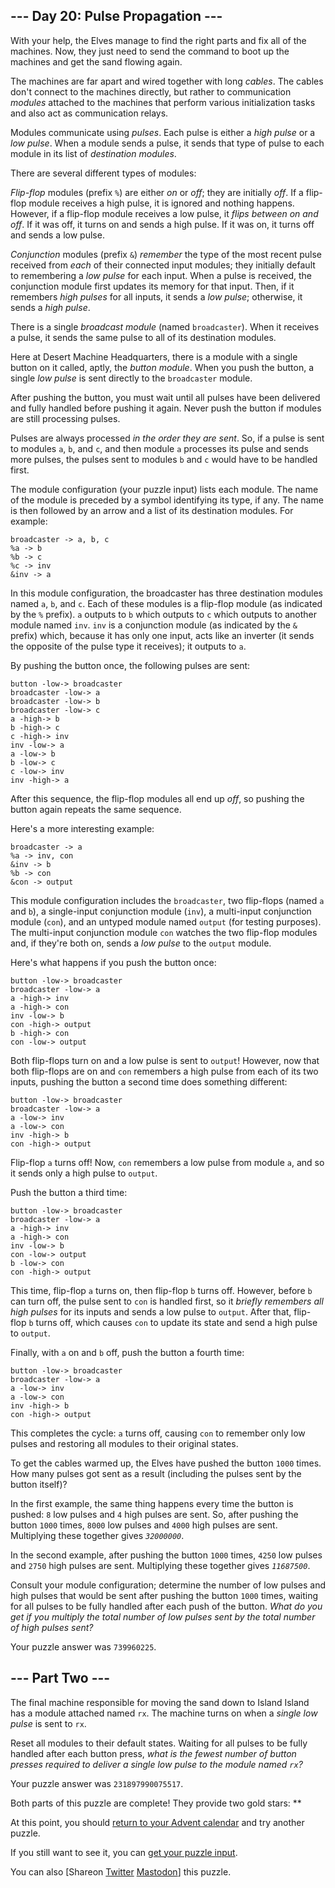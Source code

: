 <main>
<article class="day-desc"><h2>--- Day 20: Pulse Propagation ---</h2><p>With your help, the Elves manage to find the right parts and fix all of the machines. Now, they just need to send the command to boot up the machines and get the sand flowing again.</p>
<p>The machines are far apart and wired together with long <em>cables</em>. The cables don't connect to the machines directly, but rather to communication <em>modules</em> attached to the machines that perform various initialization tasks and also act as communication relays.</p>
<p>Modules communicate using <em>pulses</em>. Each pulse is either a <em>high pulse</em> or a <em>low pulse</em>. When a module sends a pulse, it sends that type of pulse to each module in its list of <em>destination modules</em>.</p>
<p>There are several different types of modules:</p>
<p><em>Flip-flop</em> modules (prefix <code>%</code>) are either <em>on</em> or <em>off</em>; they are initially <em>off</em>. If a flip-flop module receives a high pulse, it is ignored and nothing happens. However, if a flip-flop module receives a low pulse, it <em>flips between on and off</em>. If it was off, it turns on and sends a high pulse. If it was on, it turns off and sends a low pulse.</p>
<p><em>Conjunction</em> modules (prefix <code>&amp;</code>) <em>remember</em> the type of the most recent pulse received from <em>each</em> of their connected input modules; they initially default to remembering a <em>low pulse</em> for each input. When a pulse is received, the conjunction module first updates its memory for that input. Then, if it remembers <em>high pulses</em> for all inputs, it sends a <em>low pulse</em>; otherwise, it sends a <em>high pulse</em>.</p>
<p>There is a single <em>broadcast module</em> (named <code>broadcaster</code>). When it receives a pulse, it sends the same pulse to all of its destination modules.</p>
<p>Here at Desert Machine Headquarters, there is a module with a single button on it called, aptly, the <em>button module</em>. When you push the button, a single <em>low pulse</em> is sent directly to the <code>broadcaster</code> module.</p>
<p>After pushing the button, you must wait until all pulses have been delivered and fully handled before pushing it again. Never push the button if modules are still processing pulses.</p>
<p>Pulses are always processed <em>in the order they are sent</em>. So, if a pulse is sent to modules <code>a</code>, <code>b</code>, and <code>c</code>, and then module <code>a</code> processes its pulse and sends more pulses, the pulses sent to modules <code>b</code> and <code>c</code> would have to be handled first.</p>
<p>The module configuration (your puzzle input) lists each module. The name of the module is preceded by a symbol identifying its type, if any. The name is then followed by an arrow and a list of its destination modules. For example:</p>
<pre><code>broadcaster -&gt; a, b, c
%a -&gt; b
%b -&gt; c
%c -&gt; inv
&amp;inv -&gt; a
</code></pre>
<p>In this module configuration, the broadcaster has three destination modules named <code>a</code>, <code>b</code>, and <code>c</code>. Each of these modules is a flip-flop module (as indicated by the <code>%</code> prefix). <code>a</code> outputs to <code>b</code> which outputs to <code>c</code> which outputs to another module named <code>inv</code>. <code>inv</code> is a conjunction module (as indicated by the <code>&amp;</code> prefix) which, because it has only one input, acts like an <span title="This puzzle originally had a separate inverter module type until I realized it was just a worse conjunction module.">inverter</span> (it sends the opposite of the pulse type it receives); it outputs to <code>a</code>.</p>
<p>By pushing the button once, the following pulses are sent:</p>
<pre><code>button -low-&gt; broadcaster
broadcaster -low-&gt; a
broadcaster -low-&gt; b
broadcaster -low-&gt; c
a -high-&gt; b
b -high-&gt; c
c -high-&gt; inv
inv -low-&gt; a
a -low-&gt; b
b -low-&gt; c
c -low-&gt; inv
inv -high-&gt; a
</code></pre>
<p>After this sequence, the flip-flop modules all end up <em>off</em>, so pushing the button again repeats the same sequence.</p>
<p>Here's a more interesting example:</p>
<pre><code>broadcaster -> a
%a -> inv, con
&amp;inv -> b
%b -> con
&amp;con -> output
</code></pre>
<p>This module configuration includes the <code>broadcaster</code>, two flip-flops (named <code>a</code> and <code>b</code>), a single-input conjunction module (<code>inv</code>), a multi-input conjunction module (<code>con</code>), and an untyped module named <code>output</code> (for testing purposes). The multi-input conjunction module <code>con</code> watches the two flip-flop modules and, if they're both on, sends a <em>low pulse</em> to the <code>output</code> module.</p>
<p>Here's what happens if you push the button once:</p>
<pre><code>button -low-&gt; broadcaster
broadcaster -low-&gt; a
a -high-&gt; inv
a -high-&gt; con
inv -low-&gt; b
con -high-&gt; output
b -high-&gt; con
con -low-&gt; output
</code></pre>
<p>Both flip-flops turn on and a low pulse is sent to <code>output</code>! However, now that both flip-flops are on and <code>con</code> remembers a high pulse from each of its two inputs, pushing the button a second time does something different:</p>
<pre><code>button -low-&gt; broadcaster
broadcaster -low-&gt; a
a -low-&gt; inv
a -low-&gt; con
inv -high-&gt; b
con -high-&gt; output
</code></pre>
<p>Flip-flop <code>a</code> turns off! Now, <code>con</code> remembers a low pulse from module <code>a</code>, and so it sends only a high pulse to <code>output</code>.</p>
<p>Push the button a third time:</p>
<pre><code>button -low-&gt; broadcaster
broadcaster -low-&gt; a
a -high-&gt; inv
a -high-&gt; con
inv -low-&gt; b
con -low-&gt; output
b -low-&gt; con
con -high-&gt; output
</code></pre>
<p>This time, flip-flop <code>a</code> turns on, then flip-flop <code>b</code> turns off. However, before <code>b</code> can turn off, the pulse sent to <code>con</code> is handled first, so it <em>briefly remembers all high pulses</em> for its inputs and sends a low pulse to <code>output</code>. After that, flip-flop <code>b</code> turns off, which causes <code>con</code> to update its state and send a high pulse to <code>output</code>.</p>
<p>Finally, with <code>a</code> on and <code>b</code> off, push the button a fourth time:</p>
<pre><code>button -low-&gt; broadcaster
broadcaster -low-&gt; a
a -low-&gt; inv
a -low-&gt; con
inv -high-&gt; b
con -high-&gt; output
</code></pre>
<p>This completes the cycle: <code>a</code> turns off, causing <code>con</code> to remember only low pulses and restoring all modules to their original states.</p>
<p>To get the cables warmed up, the Elves have pushed the button <code>1000</code> times. How many pulses got sent as a result (including the pulses sent by the button itself)?</p>
<p>In the first example, the same thing happens every time the button is pushed: <code>8</code> low pulses and <code>4</code> high pulses are sent. So, after pushing the button <code>1000</code> times, <code>8000</code> low pulses and <code>4000</code> high pulses are sent. Multiplying these together gives <code><em>32000000</em></code>.</p>
<p>In the second example, after pushing the button <code>1000</code> times, <code>4250</code> low pulses and <code>2750</code> high pulses are sent. Multiplying these together gives <code><em>11687500</em></code>.</p>
<p>Consult your module configuration; determine the number of low pulses and high pulses that would be sent after pushing the button <code>1000</code> times, waiting for all pulses to be fully handled after each push of the button. <em>What do you get if you multiply the total number of low pulses sent by the total number of high pulses sent?</em></p>
</article>
<p>Your puzzle answer was <code>739960225</code>.</p><article class="day-desc"><h2 id="part2">--- Part Two ---</h2><p>The final machine responsible for moving the sand down to Island Island has a module attached named <code>rx</code>. The machine turns on when a <em>single low pulse</em> is sent to <code>rx</code>.</p>
<p>Reset all modules to their default states. Waiting for all pulses to be fully handled after each button press, <em>what is the fewest number of button presses required to deliver a single low pulse to the module named <code>rx</code>?</em></p>
</article>
<p>Your puzzle answer was <code>231897990075517</code>.</p><p class="day-success">Both parts of this puzzle are complete! They provide two gold stars: **</p>
<p>At this point, you should <a href="/2023">return to your Advent calendar</a> and try another puzzle.</p>
<p>If you still want to see it, you can <a href="20/input" target="_blank">get your puzzle input</a>.</p>
<p>You can also <span class="share">[Share<span class="share-content">on
  <a href="https://twitter.com/intent/tweet?text=I%27ve+completed+%22Pulse+Propagation%22+%2D+Day+20+%2D+Advent+of+Code+2023&amp;url=https%3A%2F%2Fadventofcode%2Ecom%2F2023%2Fday%2F20&amp;related=ericwastl&amp;hashtags=AdventOfCode" target="_blank">Twitter</a>
  <a href="javascript:void(0);" onclick="var ms; try{ms=localStorage.getItem('mastodon.server')}finally{} if(typeof ms!=='string')ms=''; ms=prompt('Mastodon Server?',ms); if(typeof ms==='string' && ms.length){this.href='https://'+ms+'/share?text=I%27ve+completed+%22Pulse+Propagation%22+%2D+Day+20+%2D+Advent+of+Code+2023+%23AdventOfCode+https%3A%2F%2Fadventofcode%2Ecom%2F2023%2Fday%2F20';try{localStorage.setItem('mastodon.server',ms);}finally{}}else{return false;}" target="_blank">Mastodon</a
></span>]</span> this puzzle.</p>
</main>
